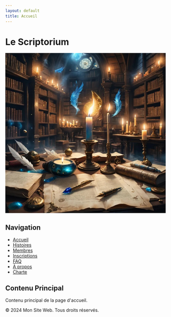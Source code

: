 ```yaml
---
layout: default
title: Accueil
---
```


# Le Scriptorium

![Texte alternatif](assets/files/header-image.jpg)

## Navigation
- [Accueil](index.md)
- [Histoires](histoires.md)
- [Membres](membres.md)
- [Inscriptions](inscriptions.md)
- [FAQ](faq.md)
- [À propos](about.md)
- [Charte](charte.md)

## Contenu Principal

Contenu principal de la page d'accueil.

<footer>
    <p>&copy; 2024 Mon Site Web. Tous droits réservés.</p>
</footer>
